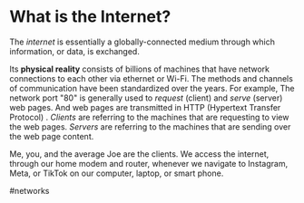 # What is the Internet?

The *internet* is essentially a globally-connected medium through which information, or data, is exchanged.  

Its **physical reality** consists of billions of machines that have network connections to each other via ethernet or Wi-Fi. The methods and channels of communication have been standardized over the years. For example, The network port "80" is generally used to *request* (client) and *serve* (server) web pages. And web pages are transmitted in HTTP (Hypertext Transfer Protocol) . *Clients* are referring to the machines that are requesting to view the web pages. *Servers* are referring to the machines that are sending over the web page content.

Me, you, and the average Joe are the clients. We access the internet, through our home modem and router, whenever we navigate to Instagram, Meta, or TikTok on our computer, laptop, or smart phone.  

#networks
